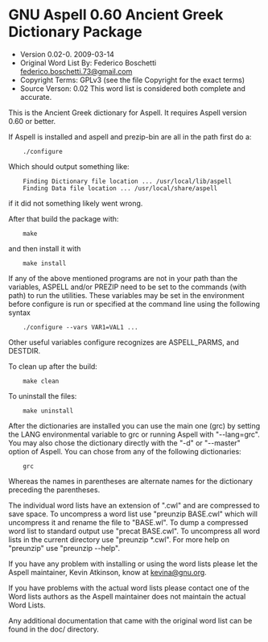 # GNU Aspell 0.60 Ancient Greek Dictionary Package
- Version 0.02-0. 2009-03-14
- Original Word List By:  Federico Boschetti <federico.boschetti.73@gmail.com>
- Copyright Terms: GPLv3 (see the file Copyright for the exact terms)
- Source Verson: 0.02
This word list is considered both complete and accurate.

This is the Ancient Greek dictionary for Aspell.  It requires Aspell version 0.60 or better.

If Aspell is installed and aspell and prezip-bin are all in the path first do a:

		./configure

Which should output something like:

		Finding Dictionary file location ... /usr/local/lib/aspell
		Finding Data file location ... /usr/local/share/aspell

if it did not something likely went wrong.

After that build the package with:

		make
    
and then install it with

		make install

If any of the above mentioned programs are not in your path than the variables, ASPELL and/or PREZIP need to be set to the commands (with path) to run the utilities.  These variables may be set in the environment before configure is run or specified at the command line using the following syntax

		./configure --vars VAR1=VAL1 ...
    
Other useful variables configure recognizes are ASPELL_PARMS, and DESTDIR.

To clean up after the build:

		make clean

To uninstall the files:

		make uninstall

After the dictionaries are installed you can use the main one (grc) by setting the LANG environmental variable to grc or running Aspell with "--lang=grc".  You may also chose the dictionary directly with the "-d" or "--master" option of Aspell.  You can chose from any of the following dictionaries:

		grc
Whereas the names in parentheses are alternate names for the dictionary preceding the parentheses.

The individual word lists have an extension of ".cwl" and are compressed to save space. To uncompress a word list use "preunzip BASE.cwl" which will uncompress it and rename the file to "BASE.wl". To dump a compressed word list to standard output use "precat BASE.cwl". To uncompress all word lists in the current directory use "preunzip *.cwl". For more help on "preunzip" use "preunzip --help".

If you have any problem with installing or using the word lists please let the Aspell maintainer, Kevin Atkinson, know at kevina@gnu.org.

If you have problems with the actual word lists please contact one of the Word lists authors as the Aspell maintainer does not maintain the actual Word Lists.

Any additional documentation that came with the original word list can be found in the doc/ directory.

